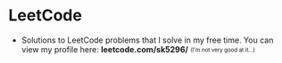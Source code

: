 # LeetCode
- Solutions to LeetCode problems that I solve in my free time. You can view my profile here: **leetcode.com/sk5296/**
<sub><sup>(I'm not very good at it...)</sup></sub>
